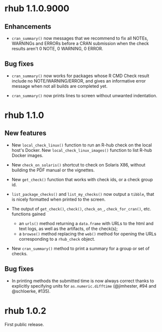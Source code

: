 # rhub 1.1.0.9000

## Enhancements

* `cran_summary()` now messages that we recommend to fix all NOTEs, WARNINGs 
and ERRORs before a CRAN submission when the check results aren't 0 NOTE, 0
WARNING, 0 ERROR.

## Bug fixes

* `cran_summary()` now works for packages whose R CMD Check result include 
no NOTE/WARNING/ERROR, and gives an informative error message when not all builds are completed yet.

* `cran_summary()` now prints lines to screen without unwanted indentation.

# rhub 1.1.0

## New features

* New `local_check_linux()` function to run an R-hub check on the local
  host's Docker. New `local_check_linux_images()` function to list R-hub
  Docker images.

* New `check_on_solaris()` shortcut to check on Solaris X86, without
  building the PDF manual or the vignettes.

* New `get_check()` function that works with check ids, or a check group id.

* `list_package_checks()` and `list_my_checks()` now output a `tibble`, that is nicely formatted when printed to the screen.

* The output of `get_check()`, `check()`, `check_on_`, `check_for_cran()`,
  etc. functions gained
    * an `urls()` method returning a `data.frame` with URLs to the html and
    text logs, as well as the artifacts, of the check(s);
    * a `browse()` method replacing the `web()` method for opening the
  URLs corresponding to a `rhub_check` object.

* New `cran_summary()` method to print a summary for a group or set of
  checks.

## Bug fixes

* In printing methods the submitted time is now always correct thanks to
  explicitly specifying units for `as.numeric.difftime` (@jimhester, #94
  and @schloerke, #135).

# rhub 1.0.2

First public release.
